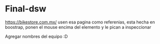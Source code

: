 # Final-dsw

https://bikestore.com.mx/ usen esa pagina como referenias, esta hecha en boostrap, ponen el mouse encima del elemento y le pican a inspeccionar

Agregar nombres del equipo :D
